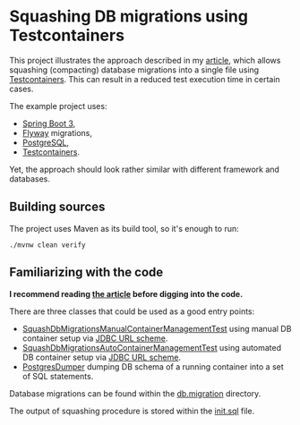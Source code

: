 # Squashing DB migrations using Testcontainers

This project illustrates the approach described in my [article](https://mikemybytes.com/2023/02/01/squashing-db-migrations-using-testcontainers/), 
which allows squashing (compacting) database migrations into a single file using [Testcontainers](https://www.testcontainers.org/).
This can result in a reduced test execution time in certain cases.

The example project uses:
- [Spring Boot 3](https://spring.io/projects/spring-boot),
- [Flyway](https://flywaydb.org/) migrations,
- [PostgreSQL](https://www.postgresql.org/),
- [Testcontainers](https://www.testcontainers.org/).

Yet, the approach should look rather similar with different framework and databases.

## Building sources

The project uses Maven as its build tool, so it's enough to run:
```
./mvnw clean verify
```

## Familiarizing with the code

**I recommend reading [the article](https://mikemybytes.com/2023/02/01/squashing-db-migrations-using-testcontainers/) before digging into the code.**

There are three classes that could be used as a good entry points:
- [SquashDbMigrationsManualContainerManagementTest](src/test/java/com/mikemybytes/squash/manual/SquashDbMigrationsManualContainerManagementTest.java) using
    manual DB container setup via [JDBC URL scheme](https://www.testcontainers.org/modules/databases/jdbc/).
- [SquashDbMigrationsAutoContainerManagementTest](src/test/java/com/mikemybytes/squash/auto/SquashDbMigrationsAutoContainerManagementTest.java) using
    automated DB container setup via [JDBC URL scheme](https://www.testcontainers.org/modules/databases/jdbc/).
- [PostgresDumper](src/test/java/com/mikemybytes/squash/PostgresDumper.java) dumping DB schema of a running container
    into a set of SQL statements.

Database migrations can be found within the [db.migration](src/main/resources/db/migration) directory.

The output of squashing procedure is stored within the [init.sql](src/test/resources/init.sql) file.
